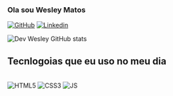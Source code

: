 
### Ola sou Wesley Matos

[![GitHub](https://img.shields.io/badge/GitHub-100000?style=for-the-badge&logo=github&logoColor=white)](https://github.com/DevWesleyMatos)
[![Linkedin](https://img.shields.io/badge/LinkedIn-0077B5?style=for-the-badge&logo=linkedin&logoColor=white)](https://github.com/DevWesleyMatos)

![Dev Wesley GitHub stats](https://github-readme-stats.vercel.app/api?username=DevWesleyMatos&show_icons=true&theme=radical)


## Tecnlogoias que eu uso no meu dia
<div style="display": inline_block ><br>

<img aling="center" alt="HTML5" src="https://img.shields.io/badge/HTML5-E34F26?style=for-the-badge&logo=html5&logoColor=white">

<img aling="center" alt="CSS3" src="https://img.shields.io/badge/CSS3-1572B6?style=for-the-badge&logo=css3&logoColor=white">

<img aling="center" alt="JS" src="https://img.shields.io/badge/JavaScript-F7DF1E?style=for-the-badge&logo=javascript&logoColor=black">

</div>
